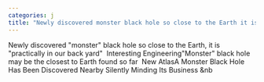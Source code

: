 ```yaml
---
categories: j
title: "Newly discovered monster black hole so close to the Earth it is practically in our back yard  Interesting Engineering"
---
```

Newly discovered "monster" black hole so close to the Earth, it is "practically in our back yard"&nbsp;&nbsp;Interesting Engineering"Monster" black hole may be the closest to Earth found so far&nbsp;&nbsp;New AtlasA Monster Black Hole Has Been Discovered Nearby Silently Minding Its Business&nbsp;&nb
